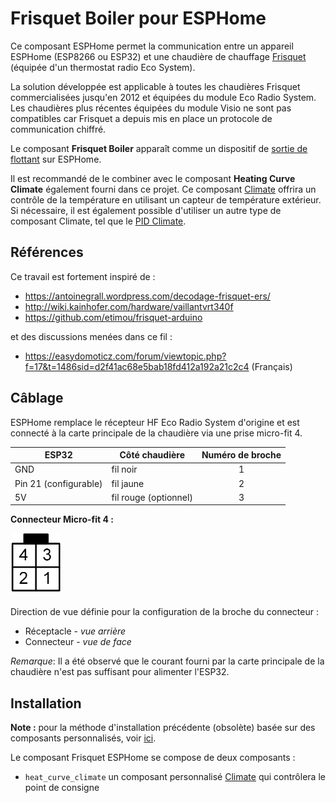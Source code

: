 # Frisquet Boiler pour ESPHome

Ce composant ESPHome permet la communication entre un appareil ESPHome (ESP8266 ou ESP32) et une chaudière de chauffage [Frisquet](<https://www.frisquet.com/fr/>) (équipée d'un thermostat radio Eco System).

La solution développée est applicable à toutes les chaudières Frisquet commercialisées jusqu'en 2012 et équipées du module Eco Radio System. Les chaudières plus récentes équipées du module Visio ne sont pas compatibles car Frisquet a depuis mis en place un protocole de communication chiffré.

Le composant **Frisquet Boiler** apparaît comme un dispositif de [sortie de flottant](<https://esphome.io/components/output/>) sur ESPHome.

Il est recommandé de le combiner avec le composant **Heating Curve Climate** également fourni dans ce projet. Ce composant [Climate](<https://esphome.io/components/climate/index.html>) offrira un contrôle de la température en utilisant un capteur de température extérieur. Si nécessaire, il est également possible d'utiliser un autre type de composant Climate, tel que le [PID Climate](https://esphome.io/components/climate/pid.html?highlight=pid).

## Références

Ce travail est fortement inspiré de :

- <https://antoinegrall.wordpress.com/decodage-frisquet-ers/>
- <http://wiki.kainhofer.com/hardware/vaillantvrt340f>
- <https://github.com/etimou/frisquet-arduino>

et des discussions menées dans ce fil :

- <https://easydomoticz.com/forum/viewtopic.php?f=17&t=1486sid=d2f41ac68e5bab18fd412a192a21c2c4> (Français)

## Câblage

ESPHome remplace le récepteur HF Eco Radio System d'origine et est connecté à la carte principale de la chaudière via une prise micro-fit 4.

| ESP32                 | Côté chaudière      | Numéro de broche |
| --------------------- | ------------------- |:----------:|
| GND                   | fil noir            | 1          |
| Pin 21 (configurable) | fil jaune           | 2          |
| 5V                    | fil rouge (optionnel) | 3          |

**Connecteur Micro-fit 4 :**

<img src="doc/connector_4pin1.png" alt="Dessin de la configuration de la broche Micro-fit 4" width="80"/>

Direction de vue définie pour la configuration de la broche du connecteur :

- Réceptacle - _vue arrière_
- Connecteur - _vue de face_

_Remarque_: Il a été observé que le courant fourni par la carte principale de la chaudière n'est pas suffisant pour alimenter l'ESP32.

## Installation

**Note :** pour la méthode d'installation précédente (obsolète) basée sur des composants personnalisés, voir [ici](doc/custom_components.md).

Le composant Frisquet ESPHome se compose de deux composants :

- `heat_curve_climate` un composant personnalisé [Climate](<https://esphome.io/components/climate/index.html>) qui contrôlera le point de consigne
